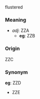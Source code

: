 flustered
### Meaning
+ _adj_: ZZA
    + __eg__: ZZB

### Origin

ZZC

### Synonym

__eg__: ZZD

+ ZZE


